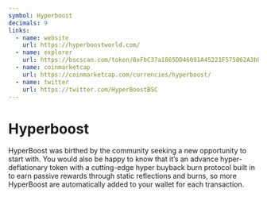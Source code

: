 ```yaml
---
symbol: Hyperboost
decimals: 9
links:
  - name: website
    url: https://hyperboostworld.com/
  - name: explorer
    url: https://bscscan.com/token/0xFbC37a1865DD46091A45221F575062A3b8b2e676
  - name: coinmarketcap
    url: https://coinmarketcap.com/currencies/hyperboost/
  - name: twitter
    url: https://twitter.com/HyperBoostBSC
---
```


# Hyperboost

HyperBoost was birthed by the community seeking a new opportunity to start with. You would also be happy to know that it’s an advance hyper-deflationary token with a cutting-edge hyper buyback burn protocol built in to earn passive rewards through static reflections and burns, so more HyperBoost are automatically added to your wallet for each transaction.
